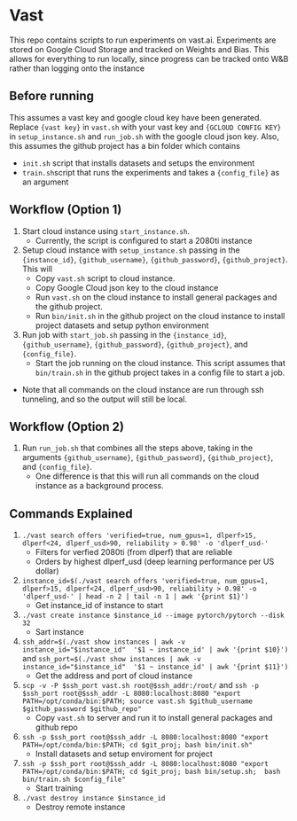 # Vast

This repo contains scripts to run experiments on vast.ai. Experiments are stored on Google Cloud Storage and tracked on Weights and Bias. This allows for everything to run locally, since progress can be tracked onto W&B rather than logging onto the instance


## Before running

This assumes a vast key and google cloud key have been generated. Replace `{vast key}` in `vast.sh` with your vast key and `{GCLOUD CONFIG KEY}` in `setup_instance.sh` and `run_job.sh` with the google cloud json key. Also, this assumes the github project has a bin folder which contains 
  * `init.sh` script that installs datasets and setups the environment
  * `train.sh`script that runs the experiments and takes a `{config_file}` as an argument


## Workflow (Option 1)

1. Start cloud instance using `start_instance.sh`. 
    * Currently, the script is configured to start a 2080ti instance 
2. Setup cloud instance with `setup_instance.sh` passing in the `{instance_id}`, `{github_username}`, `{github_password}`, `{github_project}`. This will 
    * Copy `vast.sh` script to cloud instance. 
    * Copy Google Cloud json key to the cloud instance 
    * Run `vast.sh` on the cloud instance to install general packages and the github project. 
    * Run `bin/init.sh` in the github project on the cloud instance to install project datasets and setup python environment 
3. Run job with `start_job.sh` passing in the `{instance_id}`, `{github_username}`, `{github_password}`, `{github_project}`, and `{config_file}`. 
    * Start the job running on the cloud instance. This script assumes that `bin/train.sh` in the github project takes in a config file to start a job. 

* Note that all commands on the cloud instance are run through ssh tunneling, and so the output will still be local. 

## Workflow (Option 2)
1. Run `run_job.sh` that combines all the steps above, taking in the arguments `{github_username}`, `{github_password}`, `{github_project}`, and `{config_file}`. 
    * One difference is that this will run all commands on the cloud instance as a background process. 


## Commands Explained 
1. `./vast search offers 'verified=true, num_gpus=1, dlperf>15, dlperf<24, dlperf_usd>90, reliability > 0.98' -o 'dlperf_usd-'` 
      * Filters for verfied 2080ti (from dlperf) that are reliable 
      * Orders by highest dlperf_usd (deep learning performance per US dollar)
2. `instance_id=$(./vast search offers 'verified=true, num_gpus=1, dlperf>15, dlperf<24, dlperf_usd>90, reliability > 0.98' -o 'dlperf_usd-' | head -n 2 | tail -n 1 | awk '{print $1}')`
    * Get instance_id of instance to start 
3. `./vast create instance $instance_id --image pytorch/pytorch --disk 32` 
    * Sart instance 
4. `ssh_addr=$(./vast show instances | awk -v instance_id="$instance_id"  '$1 ~ instance_id' | awk '{print $10}')` and `ssh_port=$(./vast show instances | awk -v instance_id="$instance_id"  '$1 ~ instance_id' | awk '{print $11}')
` 
    * Get the address and port of cloud instance 
5. `scp -v -P $ssh_port vast.sh root@$ssh_addr:/root/` and `ssh -p $ssh_port root@$ssh_addr -L 8080:localhost:8080 "export PATH=/opt/conda/bin:$PATH; source vast.sh $github_username $github_password $github_repo"`
    * Copy `vast.sh` to server and run it to install general packages and github repo 
6. `ssh -p $ssh_port root@$ssh_addr -L 8080:localhost:8080 "export PATH=/opt/conda/bin:$PATH; cd $git_proj; bash bin/init.sh"` 
    * Install datasets and setup enviroment for project 
7. `ssh -p $ssh_port root@$ssh_addr -L 8080:localhost:8080 "export PATH=/opt/conda/bin:$PATH; cd $git_proj; bash bin/setup.sh;  bash bin/train.sh $config_file"` 
    * Start training 
8. `./vast destroy instance $instance_id` 
    * Destroy remote instance 
